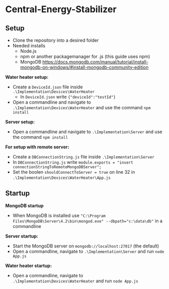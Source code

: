 # Central-Energy-Stabilizer

## Setup ##
  - Clone the repository into a desired folder
  - Needed installs 
    - Node.js
    - npm or another packagemanager for .js (this guide uses npm)
    - MongoDB https://docs.mongodb.com/manual/tutorial/install-mongodb-on-windows/#install-mongodb-community-edition

**Water heater setup:**
  - Create a ```DeviceId.json``` file inside ```.\Implementation\Devices\WaterHeater```
    - In ```DeviceId.json``` write ```{"deviceId":"testId"}```
  - Open a commandline and navigate to ```.\Implementation\Devices\WaterHeater``` and use the command ```npm install```

**Server setup:**
  - Open a commandline and navigate to ```.\Implementation\Server``` and use the command ```npm install```
  
**For setup with remote server:**
 - Create a ```DBConnectionString.js``` file inside ```.\Implementation\Server```
 - In ```DBConnectionString.js``` write ```module.exports = "insert connectionStringToRemoteMongoDBServer";```
 - Set the boolen ```shouldConnectToServer = true``` on line 32 in ```.\Implementation\Devices\WaterHeater\App.js```
 
 ## Startup ##

**MongoDB startup**
  - When MongoDB is installed use ```"C:\Program Files\MongoDB\Server\4.2\bin\mongod.exe" --dbpath="c:\data\db"``` in a commandline

**Server startup:**
 - Start the MongoDB server on ```mongodb://localhost:27017``` (the default)
 - Open a commandline, navigate to ```.\Implementation\Server``` and run ```node App.js```

**Water heater startup:**
 - Open a commandline, navigate to ```.\Implementation\Devices\WaterHeater``` and run ```node App.js```
  
